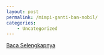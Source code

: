 ```yaml
---
layout: post
permalink: /mimpi-ganti-ban-mobil/
categories:
    - Uncategorized
---
```


[Baca Selengkapnya](/06)